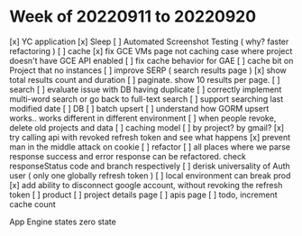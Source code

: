 # Week of 20220911 to 20220920

[x] YC application
[x] Sleep 
[ ] Automated Screenshot Testing ( why? faster refactoring )
[ ] cache 
  [x] fix GCE VMs page not caching case where project doesn't have GCE API enabled 
  [ ] fix cache behavior for GAE 
  [ ] cache bit on Project that no instances 
[ ] improve SERP ( search results page )
  [x] show total results count and duration 
  [ ] paginate. show 10 results per page.
[ ] search
  [ ] evaluate issue with DB having duplicate 
  [ ] correctly implement multi-word search or go back to full-text search
  [ ] support searching last modified date 
[ ] DB 
  [ ] batch upsert
  [ ] understand how GORM upsert works.. works different in different environment 
  [ ] when people revoke, delete old projects and data
[ ] caching model
  [ ] by project? by gmail?
[x] try calling api with revoked refresh token and see what happens 
[x] prevent man in the middle attack on cookie
[ ] refactor
  [ ] all places where we parse response success and error response can be refactored.
    check responseStatus code and branch respectively
[ ] derisk universality of Auth user ( only one globally refresh token )
  [ ] local environment can break prod
    [x] add ability to disconnect google account, without revoking the refresh token
[ ] product 
  [ ] project details page
    [ ] apis page 
    [ ] todo, increment cache count 

App Engine states 
  zero state 